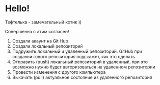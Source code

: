 # Hello!

Тефтелька - замечательный котик ))

Совершенно с этим согласен!

1. Создали акаунт на Git Hub
2. Создали локальный репозиторий
3. Подружить локальный и удаленный репозиторий. GitHub при создании гового репозитория подскажет, как это сделать
4. Отправить (push) локальный репозиторий в удаленный, при это возможно нужно будет авторизоваться на удаленном репозитории
5. Провести изменения с другого компьютера
6. Выкачать (pull) актуальное состояние из удаленного репозитория
